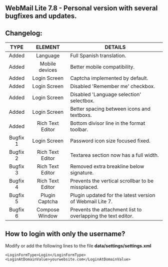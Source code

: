 ## WebMail Lite 7.8 - Personal version with several bugfixes and updates.

## Changelog:

TYPE | ELEMENT | DETAILS
:---: | :---: | --- |
Added | Language | Full Spanish translation.
Added | Mobile devices | Better mobile compatibility.
Added | Login Screen | Captcha implemented by default.
Added | Login Screen | Disabled 'Remember me' checkbox.
Added | Login Screen | Disabled 'Language selection' selectbox.
Added | Login Screen | Better spacing between icons and textboxs.
Added | Rich Text Editor | Bottom divisor line in the format toolbar.
Bugfix 1 | Login Screen | Password icon size focused fixed.
Bugfix 2 | Rich Text Editor | Textarea section now has a full width.
Bugfix 3 | Rich Text Editor | Removed extra breakline below signature.
Bugfix 4 | Rich Text Editor | Prevents the vertical scrollbar to be missplaced.
Bugfix 5 | Plugin Captcha | Plugin updated for the latest version of Webmail Lite 7.
Bugfix 6 | Compose Window | Prevents the attachment list to overlapping the text editor.

## How to login with only the username?

Modify or add the following lines to the file **data/settings/settings.xml**

```
<LoginFormType>Login</LoginFormType>
<LoginAtDomainValue>yourwebsite.com</LoginAtDomainValue>
```

